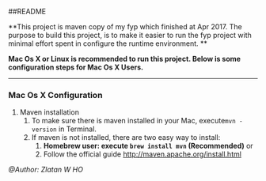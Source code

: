 ##README

**This project is maven copy of my fyp which finished at Apr 2017. The purpose to build this project, is to make it easier to run the fyp project with minimal effort spent in configure the runtime environment. **

**Mac Os X or Linux is recommended to run this project. Below is some configuration steps for Mac Os X Users.**

***

### Mac Os X Configuration

1. Maven installation
   1. To make sure there is maven installed in your Mac, execute```mvn -version``` in Terminal. 
   2. If maven is not installed, there are two easy way to install:
      1. **Homebrew user: execute ```brew install mvn``` (Recommended)** or 
      2. Follow the official guide http://maven.apache.org/install.html



*@Author: Zlatan W HO*